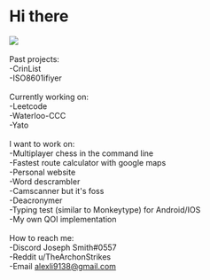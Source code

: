 # Hi there

<!--
**TheArchons/TheArchons** is a ✨ _special_ ✨ repository because its `README.md` (this file) appears on your GitHub profile.

Here are some ideas to get you started:

- 🔭 I’m currently working on ...
- 🌱 I’m currently learning ...
- 👯 I’m looking to collaborate on ...
- 🤔 I’m looking for help with ...
- 💬 Ask me about ...
- 📫 How to reach me: ...
- 😄 Pronouns: ...
- ⚡ Fun fact: ...
-->

<img src="https://skillicons.dev/icons?i=cpp,py,rust,git,github,vscode,bash,powershell,aws" />\
\
Past projects: \
-CrinList \
-ISO8601ifiyer \
\
Currently working on: \
-Leetcode \
-Waterloo-CCC \
-Yato \
\
I want to work on: \
-Multiplayer chess in the command line \
-Fastest route calculator with google maps \
-Personal website \
-Word descrambler \
-Camscanner but it's foss\
-Deacronymer\
-Typing test (similar to Monkeytype) for Android/IOS\
-My own QOI implementation\
\
How to reach me: \
-Discord Joseph Smith#0557\
-Reddit u/TheArchonStrikes \
-Email alexli9138@gmail.com
